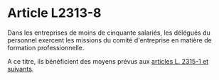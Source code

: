 # Article L2313-8

Dans les entreprises de moins de cinquante salariés, les délégués du personnel exercent les missions du comité d'entreprise en matière de formation professionnelle. 

A ce titre, ils bénéficient des moyens prévus aux [articles L. 2315-1 et suivants][1].

 [1]: /affichCodeArticle.do?cidTexte=LEGITEXT000006072050&idArticle=LEGIARTI000006901909&dateTexte=&categorieLien=cid